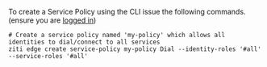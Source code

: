 To create a Service Policy using the CLI issue the following commands. (ensure you are [logged in](/docs/manage/cli/logging-in))

    # Create a service policy named 'my-policy' which allows all identities to dial/connect to all services 
    ziti edge create service-policy my-policy Dial --identity-roles '#all' --service-roles '#all'

